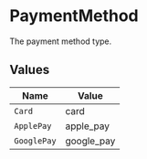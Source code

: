 # PaymentMethod

The payment method type.


## Values

| Name        | Value       |
| ----------- | ----------- |
| `Card`      | card        |
| `ApplePay`  | apple_pay   |
| `GooglePay` | google_pay  |